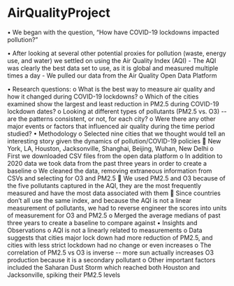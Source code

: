 # AirQualityProject

•	We began with the question, “How have COVID-19 lockdowns impacted pollution?”

•	After looking at several other potential proxies for pollution (waste, energy use, and water) we settled on using the Air Quality Index (AQI)
    - The AQI was clearly the best data set to use, as it is global and measured multiple times a day
    - We pulled our data from the Air Quality Open Data Platform
    
•	Research questions:
    o	What is the best way to measure air quality and how it changed during COVID-19 lockdowns?
    o	Which of the cities examined show the largest and least reduction in PM2.5 during COVID-19 lockdown dates?
    o	Looking at different types of pollutants (PM2.5 vs. O3) -- are the patterns consistent, or not, for each city?
    o	Were there any other major events or factors that influenced air quality during the time period studied?
•	Methodology
    o	Selected nine cities that we thought would tell an interesting story given the dynamics of pollution/COVID-19 policies
        	New York, LA, Houston, Jacksonville, Shanghai, Beijing, Wuhan, New Delhi
    o	First we downloaded CSV files from the open data platform
    o	In addition to 2020 data we took data from the past three years in order to create a baseline
    o	We cleaned the data, removing extraneous information from CSVs and selecting for O3 and PM2.5
        	We used PM2.5 and O3 because of the five pollutants captured in the AQI, they are the most frequently measured and have the most data       associated with them
        	Since countries don’t all use the same index, and because the AQI is not a linear measurement of pollutants, we had to reverse engineer the scores into units of measurement for O3 and PM2.5
    o	Merged the average medians of past three years to create a baseline to compare against
•	Insights and Observations
    o	AQI is not a linearly related to measurements
    o	Data suggests that cities major lock down had more reduction of PM2.5, and cities with less strict lockdown had no change or even increases 
    o	The correlation of PM2.5 vs O3 is inverse -- more sun actually increases O3 production because it is a secondary pollutant
    o	Other important factors included the Saharan Dust Storm which reached both Houston and Jacksonville, spiking their PM2.5 levels


